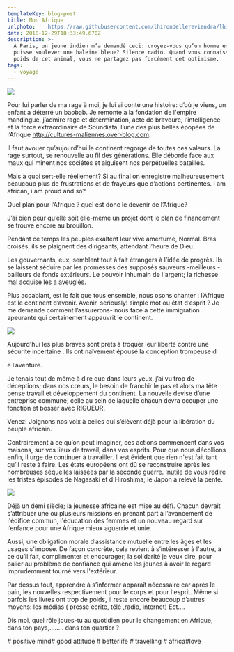 ```yaml
---
templateKey: blog-post
title: Mon Afrique
urlphoto: '  https://raw.githubusercontent.com/lhirondellereviendra/lhirondellereviendra/test/static/img/7583907600_img_1288-1.jpg'
date: 2018-12-29T18:33:49.670Z
description: >-
  À Paris, un jeune indien m’a demandé ceci: croyez-vous qu’un homme enragé
  puisse soulever une baleine bleue? Silence radio. Quand vous connaissez le
  poids de cet animal, vous ne partagez pas forcément cet optimisme.
tags:
  - voyage
---
```

![](/img/7583907600_img_1288-1.jpg)



Pour lui parler de ma rage à moi, je lui ai conté une histoire: d’où je viens, un enfant a déterré un baobab. Je remonte à la fondation de l'empire mandingue, j’admire rage et détermination, acte de bravoure, l’intelligence et la force extraordinaire de Soundiata, l’une des plus belles épopées de l’Afrique http://cultures-maliennes.over-blog.com.



Il faut avouer qu’aujourd’hui le continent regorge de toutes ces valeurs. La rage surtout, se renouvelle au fil des générations. Elle déborde face aux maux qui minent nos sociétés et aiguisent nos perpétuelles batailles.



Mais à quoi sert-elle réellement? Si au final on enregistre malheureusement beaucoup plus de frustrations et de frayeurs que d’actions pertinentes. I am african, i am proud and so?



Quel plan pour l’Afrique ? quel est donc le devenir de l’Afrique?



J’ai bien peur qu’elle soit elle-même un projet dont le plan de financement se trouve encore au brouillon.



Pendant ce temps les peuples exaltent leur vive amertume, Normal. Bras croisés, ils se plaignent des dirigeants, attendant l’heure de Dieu.



Les gouvernants, eux, semblent tout à fait étrangers à l’idée de progrès. Ils se laissent séduire par les promesses des supposés sauveurs -meilleurs -bailleurs de fonds extérieurs. Le pouvoir inhumain de l'argent; la richesse mal acquise les a aveuglés.



Plus accablant, est le fait que tous ensemble, nous osons chanter : l’Afrique est le continent d’avenir. Avenir, seriously! simple mot ou état d’esprit ? Je me demande comment l’assurerons- nous face à cette immigration apeurante qui certainement appauvrit le continent. 

![](/img/2cd80158-ecb2-4d5f-b267-9bd57e66dbdb.jpg)

Aujourd'hui les plus braves sont prêts à troquer leur liberté contre une sécurité incertaine . Ils ont naïvement épousé la conception trompeuse d

e l’aventure.



Je tenais tout de même à dire que dans leurs yeux, j’ai vu trop de déceptions; dans nos cœurs, le besoin de franchir le pas et alors ma tête pense travail et développement du continent. La nouvelle devise d’une entreprise commune; celle au sein de laquelle chacun devra occuper une fonction et bosser avec RIGUEUR.



Venez! Joignons nos voix à celles qui s’élèvent déjà pour la libération du peuple africain.



Contrairement à ce qu’on peut imaginer, ces actions commencent dans vos maisons, sur vos lieux de travail, dans vos esprits. Pour que nous décollions enfin, il urge de continuer à travailler. Il est évident que rien n'est fait tant qu’il reste à faire. Les états européens ont dû se reconstruire après les nombreuses séquelles laissées par la seconde guerre. Inutile de vous redire les tristes épisodes de Nagasaki et d'Hiroshima; le Japon a relevé la pente.

![](/img/ae168b2b-b59d-404e-9edc-413afb85c116-1.jpg)

Déjà un demi siècle; la jeunesse africaine est mise au défi. Chacun devrait s’attribuer une ou plusieurs missions en prenant part à l’avancement de l'édifice commun, l'éducation des femmes et un nouveau regard sur l’enfance pour une Afrique mieux aguerrie et unie.



Aussi, une obligation morale d’assistance mutuelle entre les âges et les usages s'impose. De façon concrète, cela revient à s’intéresser à l'autre, à ce qu’il fait, complimenter et encourager; la solidarité je veux dire, pour palier au problème de confiance qui amène les jeunes à avoir le regard imprudemment tourné vers l'extérieur.



Par dessus tout, apprendre à s’informer apparaît nécessaire car après le pain, les nouvelles respectivement pour le corps et pour l'esprit. Même si parfois les livres ont trop de poids, il reste encore beaucoup d’autres moyens: les médias ( presse écrite, télé ,radio, internet) Ect....



Dis moi, quel rôle joues-tu au quotidien pour le changement en Afrique, dans ton pays,........ dans ton quartier ?



\# positive mind# good attitude # betterlife # travelling # africa#love
